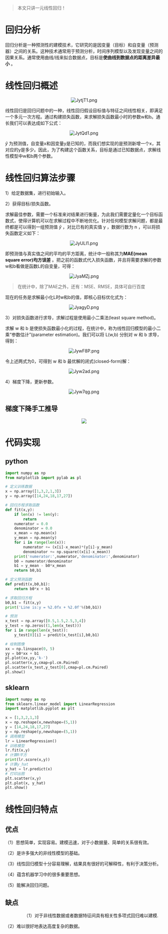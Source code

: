> 本文只讲一元线性回归！

# 回归分析

回归分析是一种预测性的建模技术，它研究的是因变量（目标）和自变量（预测器）之间的关系。这种技术通常用于预测分析，时间序列模型以及发现变量之间的因果关系。通常使用曲线/线来拟合数据点，目标是**使曲线到数据点的距离差异最小** 。

# 线性回归概述

<center><img src="https://s1.ax1x.com/2020/04/25/JytjT1.png" alt="JytjT1.png" border="0" /></center>

线性回归是回归问题中的一种，线性回归假设目标值与特征之间线性相关，即满足一个多元一次方程。通过构建损失函数，来求解损失函数最小时的参数w和b。通长我们可以表达成如下公式：

<center><img src="https://s1.ax1x.com/2020/04/25/JytQd1.png" alt="JytQd1.png" border="0" /></center>

$\hat{y}$ 为预测值，自变量x和因变量y是已知的，而我们想实现的是预测新增一个x，其对应的y是多少。因此，为了构建这个函数关系，目标是通过已知数据点，求解线性模型中w和b两个参数。

# 线性回归算法步骤

1）给定数据集，进行初始输入。

2）获得目标/损失函数。

求解最佳参数，需要一个标准来对结果进行衡量，为此我们需要定量化一个目标函数式，使得计算机可以在求解过程中不断地优化。针对任何模型求解问题，都是最终都是可以得到一组预测值 $\hat{y}$  ，对比已有的真实值 y ，数据行数为 n ，可以将损失函数定义如下：

<center><img src="https://s1.ax1x.com/2020/04/25/JyULI1.png" alt="JyULI1.png" border="0" /></center>

即预测值与真实值之间的平均的平方距离，统计中一般称其为**MAE(mean square error)均方误差** 。把之前的函数式代入损失函数，并且将需要求解的参数w和b看做是函数L的自变量，可得：

<center><img src="https://s1.ax1x.com/2020/04/25/JyaMZj.png" alt="JyaMZj.png" border="0" /></center>

> 在统计中，除了MAE之外，还有：MSE、RMSE，具体可自行百度

现在的任务是求解最小化L时w和b的值，即核心目标优化式为：

<center><img src="https://s1.ax1x.com/2020/04/25/JyagyD.png" alt="JyagyD.png" border="0" /></center>

3）对损失函数进行求导，求解过程是使用最小二乘法(least square method)。

求解 w 和 b 是使损失函数最小化的过程，在统计中，称为线性回归模型的最小二乘“参数估计”(parameter estimation)。我们可以将 L(w,b) 分别对 w 和 b 求导，得到：

<center><img src="https://s1.ax1x.com/2020/04/25/JywF8P.png" alt="JywF8P.png" border="0" /></center>

令上述两式为0，可得到 w 和 b 最优解的闭式(closed-form)解：

<center><img src="https://s1.ax1x.com/2020/04/25/Jyw2ad.png" alt="Jyw2ad.png" border="0" /></center>

4）梯度下降，更新参数。

<center><img src="https://s1.ax1x.com/2020/04/25/Jyw7qg.png" alt="Jyw7qg.png" border="0" /></center>

## 梯度下降手工推导

<center><img src="https://i.loli.net/2019/08/12/whRuembzs69xDTK.jpg"></center>

# 代码实现

## python

```python
import numpy as np
from matplotlib import pylab as pl

# 定义训练数据
x = np.array([1,3,2,1,3])
y = np.array([14,24,18,17,27])

# 回归方程求取函数
def fit(x,y):
    if len(x) != len(y):
        return
    numerator = 0.0
    denominator = 0.0
    x_mean = np.mean(x)
    y_mean = np.mean(y)
    for i in range(len(x)):
        numerator += (x[i]-x_mean)*(y[i]-y_mean)
        denominator += np.square((x[i]-x_mean))
    print('numerator:',numerator,'denominator:',denominator)
    b0 = numerator/denominator
    b1 = y_mean - b0*x_mean
    return b0,b1

# 定义预测函数
def predit(x,b0,b1):
    return b0*x + b1

# 求取回归方程
b0,b1 = fit(x,y)
print('Line is:y = %2.0fx + %2.0f'%(b0,b1))

# 预测
x_test = np.array([0.5,1.5,2.5,3,4])
y_test = np.zeros((1,len(x_test)))
for i in range(len(x_test)):
    y_test[0][i] = predit(x_test[i],b0,b1)

# 绘制图像
xx = np.linspace(0, 5)
yy = b0*xx + b1
pl.plot(xx,yy,'k-')
pl.scatter(x,y,cmap=pl.cm.Paired)
pl.scatter(x_test,y_test[0],cmap=pl.cm.Paired)
pl.show()
```

## sklearn

```python
import numpy as np
from sklearn.linear_model import LinearRegression
import matplotlib.pyplot as plt

x = [1,3,2,1,3]
x = np.reshape(x,newshape=(5,1))
y = [14,24,18,17,27]
y = np.reshape(y,newshape=(5,1))
# 调用模型
lr = LinearRegression()
# 训练模型
lr.fit(x,y)
# 计算R平方
print(lr.score(x,y))
# 计算y_hat
y_hat = lr.predict(x)
# 打印出图
plt.scatter(x,y)
plt.plot(x, y_hat)
plt.show()
```

# 线性回归特点

## 优点

（1）思想简单，实现容易。建模迅速，对于小数据量、简单的关系很有效。

（2）是许多强大的非线性模型的基础。

（3）线性回归模型十分容易理解，结果具有很好的可解释性，有利于决策分析。

（4）蕴含机器学习中的很多重要思想。

（5）能解决回归问题。

## 缺点
　　　　
（1）对于非线性数据或者数据特征间具有相关性多项式回归难以建模.

（2）难以很好地表达高度复杂的数据。

